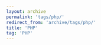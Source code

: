 ```yaml
---
layout: archive
permalink: 'tags/php/'
redirect_from: 'archive/tags/php/'
title: 'PHP'
tag: 'PHP'
---
```

